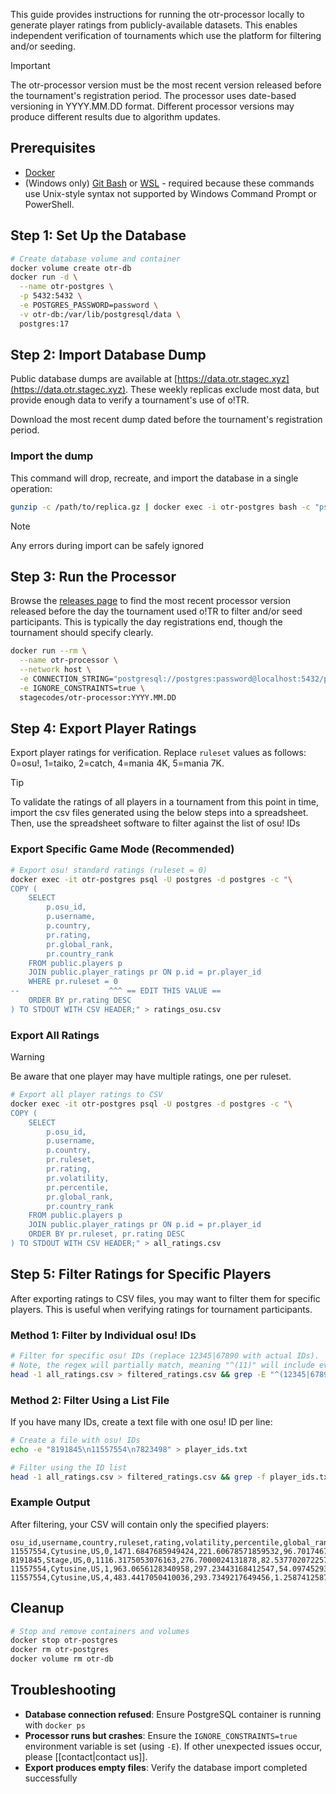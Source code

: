 This guide provides instructions for running the otr-processor locally to generate player ratings from publicly-available datasets. This enables independent verification of tournaments which use the platform for filtering and/or seeding.

> [!important]
> The otr-processor version must be the most recent version released before the tournament's registration period. The processor uses date-based versioning in YYYY.MM.DD format. Different processor versions may produce different results due to algorithm updates.

## Prerequisites

- [Docker](https://www.docker.com/get-started/)
- (Windows only) [Git Bash](https://git-scm.com/downloads) or [WSL](https://learn.microsoft.com/en-us/windows/wsl/install) - required because these commands use Unix-style syntax not supported by Windows Command Prompt or PowerShell.

## Step 1: Set Up the Database

```bash
# Create database volume and container
docker volume create otr-db
docker run -d \
  --name otr-postgres \
  -p 5432:5432 \
  -e POSTGRES_PASSWORD=password \
  -v otr-db:/var/lib/postgresql/data \
  postgres:17
```

## Step 2: Import Database Dump

Public database dumps are available at [https://data.otr.stagec.xyz](https://data.otr.stagec.xyz). These weekly replicas exclude most data, but provide enough data to verify a tournament's use of o!TR.

Download the most recent dump dated before the tournament's registration period.

### Import the dump

This command will drop, recreate, and import the database in a single operation:

```bash
gunzip -c /path/to/replica.gz | docker exec -i otr-postgres bash -c "psql -U postgres -d template1 -c 'DROP DATABASE IF EXISTS postgres;' && psql -U postgres -d template1 -c 'CREATE DATABASE postgres;' && psql -U postgres -d postgres"
```

> [!note]
> Any errors during import can be safely ignored

## Step 3: Run the Processor

Browse the [releases page](https://github.com/osu-tournament-rating/otr-processor/releases) to find the most recent processor version released before the day the tournament used o!TR to filter and/or seed participants. This is typically the day registrations end, though the tournament should specify clearly.

```bash
docker run --rm \
  --name otr-processor \
  --network host \
  -e CONNECTION_STRING="postgresql://postgres:password@localhost:5432/postgres" \
  -e IGNORE_CONSTRAINTS=true \
  stagecodes/otr-processor:YYYY.MM.DD
```

## Step 4: Export Player Ratings

Export player ratings for verification. Replace `ruleset` values as follows: 0=osu!, 1=taiko, 2=catch, 4=mania 4K, 5=mania 7K.

> [!tip]
> To validate the ratings of all players in a tournament from this point in time, import the csv files generated using the below steps into a spreadsheet. Then, use the spreadsheet software to filter against the list of osu! IDs

### Export Specific Game Mode (Recommended)

```bash
# Export osu! standard ratings (ruleset = 0)
docker exec -it otr-postgres psql -U postgres -d postgres -c "\
COPY (
    SELECT
        p.osu_id,
        p.username,
        p.country,
        pr.rating,
        pr.global_rank,
        pr.country_rank
    FROM public.players p
    JOIN public.player_ratings pr ON p.id = pr.player_id
    WHERE pr.ruleset = 0
--                    ^^^ == EDIT THIS VALUE ==
    ORDER BY pr.rating DESC
) TO STDOUT WITH CSV HEADER;" > ratings_osu.csv
```

### Export All Ratings

> [!warning]
> Be aware that one player may have multiple ratings, one per ruleset.

```bash
# Export all player ratings to CSV
docker exec -it otr-postgres psql -U postgres -d postgres -c "\
COPY (
    SELECT
        p.osu_id,
        p.username,
        p.country,
        pr.ruleset,
        pr.rating,
        pr.volatility,
        pr.percentile,
        pr.global_rank,
        pr.country_rank
    FROM public.players p
    JOIN public.player_ratings pr ON p.id = pr.player_id
    ORDER BY pr.ruleset, pr.rating DESC
) TO STDOUT WITH CSV HEADER;" > all_ratings.csv
```

## Step 5: Filter Ratings for Specific Players

After exporting ratings to CSV files, you may want to filter them for specific players. This is useful when verifying ratings for tournament participants.

### Method 1: Filter by Individual osu! IDs

```bash
# Filter for specific osu! IDs (replace 12345|67890 with actual IDs).
# Note, the regex will partially match, meaning "^(11)" will include everyone whose ID starts with 11
head -1 all_ratings.csv > filtered_ratings.csv && grep -E "^(12345|67890|11111)" all_ratings.csv >> filtered_ratings.csv
```

### Method 2: Filter Using a List File

If you have many IDs, create a text file with one osu! ID per line:

```bash
# Create a file with osu! IDs
echo -e "8191845\n11557554\n7823498" > player_ids.txt

# Filter using the ID list
head -1 all_ratings.csv > filtered_ratings.csv && grep -f player_ids.txt all_ratings.csv >> filtered_ratings.csv
```

### Example Output

After filtering, your CSV will contain only the specified players:

```csv
osu_id,username,country,ruleset,rating,volatility,percentile,global_rank,country_rank
11557554,Cytusine,US,0,1471.6847685949424,221.60678571859532,96.70174677226863,608,107
8191845,Stage,US,0,1116.3175053076163,276.7000024131878,82.53770207225777,3219,522
11557554,Cytusine,US,1,963.0656128340958,297.23443168412547,54.097452934662236,829,63
11557554,Cytusine,US,4,483.4417050410036,293.7349217649456,1.2587412587412588,2118,218
```

## Cleanup

```bash
# Stop and remove containers and volumes
docker stop otr-postgres
docker rm otr-postgres
docker volume rm otr-db
```

## Troubleshooting

- **Database connection refused**: Ensure PostgreSQL container is running with `docker ps`
- **Processor runs but crashes**: Ensure the `IGNORE_CONSTRAINTS=true` environment variable is set (using `-E`). If other unexpected issues occur, please [[contact|contact us]].
- **Export produces empty files**: Verify the database import completed successfully
